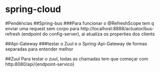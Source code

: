 # spring-cloud

#Pendências
##Spring-bus
###Para funcionar o @RefreshScope tem q enviar uma request sem corpo para http://localhost:8888/actuator/bus-refresh (endpoint do config-server), ai atualiza os properties dos clients

##Api-Gateway
###testar o Zuul e o Spring-Api-Gateway de formas separadas para entender melhor

##Zuul
Para testar o zuul, todas as chamadas tem que começar com http:8080/api/{endpoint-servico}